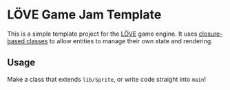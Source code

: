 # LÖVE Game Jam Template

This is a simple template project for the [LÖVE](https://love2d.org/) game engine.
It uses [closure-based classes](http://lua-users.org/wiki/ObjectOrientationTutorial) to allow entities to manage their own state and rendering.

## Usage

Make a class that extends `lib/Sprite`, or write code straight into `main`!
